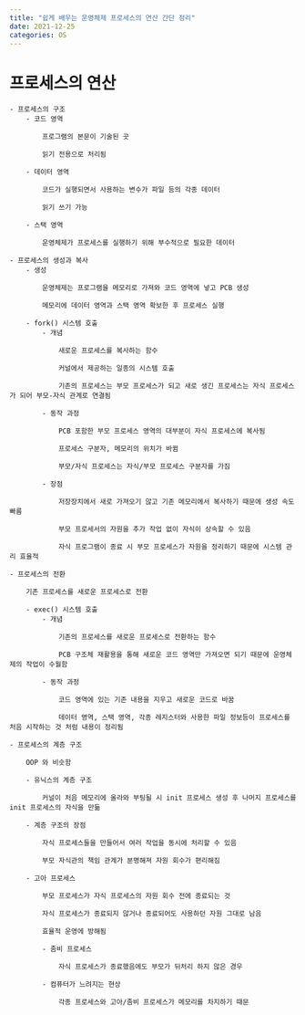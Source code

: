 ```yaml
---
title: "쉽게 배우는 운영체제 프로세스의 연산 간단 정리"
date: 2021-12-25
categories: OS
---
```


# 프로세스의 연산

    - 프로세스의 구조
        - 코드 영역

            프로그램의 본문이 기술된 곳

            읽기 전용으로 처리됨

        - 데이터 영역

            코드가 실행되면서 사용하는 변수가 파일 등의 각종 데이터

            읽기 쓰기 가능

        - 스택 영역

            운영체제가 프로세스를 실행하기 위해 부수적으로 필요한 데이터

    - 프로세스의 생성과 복사
        - 생성

            운영체제는 프로그램을 메모리로 가져와 코드 영역에 넣고 PCB 생성

            메모리에 데이터 영역과 스택 영역 확보한 후 프로세스 실행

        - fork() 시스템 호출
            - 개념

                새로운 프로세스를 복사하는 함수

                커널에서 제공하는 일종의 시스템 호출

                기존의 프로세스는 부모 프로세스가 되고 새로 생긴 프로세스는 자식 프로세스가 되어 부모-자식 관계로 연결됨

            - 동작 과정

                PCB 포함한 부모 프로세스 영역의 대부분이 자식 프로세스에 복사됨

                프로세스 구분자, 메모리의 위치가 바뀜

                부모/자식 프로세스는 자식/부모 프로세스 구분자를 가짐

            - 장점

                저장장치에서 새로 가져오기 않고 기존 메모리에서 복사하기 때문에 생성 속도 빠름

                부모 프로세서의 자원을 추가 작업 없이 자식이 상속할 수 있음

                자식 프로그램이 종료 시 부모 프로세스가 자원을 정리하기 때문에 시스템 관리 효율적

    - 프로세스의 전환

        기존 프로세스를 새로운 프로세스로 전환

        - exec() 시스템 호출
            - 개념

                기존의 프로세스를 새로운 프로세스로 전환하는 함수

                PCB 구조체 재활용을 통해 새로운 코드 영역만 가져오면 되기 때문에 운영체제의 작업이 수월함

            - 동작 과정

                코드 영역에 있는 기존 내용을 지우고 새로운 코드로 바꿈

                데이터 영역, 스택 영역, 각종 레지스터와 사용한 파일 정보등이 프로세스를 처음 시작하는 것 처럼 내용이 정리됨

    - 프로세스의 계층 구조

        OOP 와 비슷함

        - 유닉스의 계층 구조

            커널이 처음 메모리에 올라와 부팅될 시 init 프로세스 생성 후 나머지 프로세스를 init 프로세스의 자식을 만듦

        - 계층 구조의 장점

            자식 프로세스들을 만들어서 여러 작업을 동시에 처리할 수 있음

            부모 자식관의 책임 관계가 분명해져 자원 회수가 편리해짐

        - 고아 프로세스

            부모 프로세스가 자식 프로세스의 자원 회수 전에 종료되는 것

            자식 프로세스가 종료되지 않거나 종료되어도 사용하던 자원 그대로 남음

            효율적 운영에 방해됨

            - 좀비 프로세스

                자식 프로세스가 종료했음에도 부모가 뒤처리 하지 않은 경우

            - 컴퓨터가 느려지는 현상

                각종 프로세스와 고아/좀비 프로세스가 메모리를 차지하기 때문
